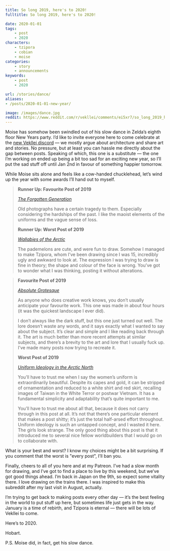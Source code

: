 ```yaml
---
title: So long 2019, here's to 2020!
fulltitle: So long 2019, here's to 2020!

date: 2020-01-01
tags:
    - post
    - 2020
characters:
    - tzipora
    - cobian
    - moise
categories:
    - story
    - announcements
keywords:
    - post
    - 2020

url: /stories/dance/
aliases:
- /posts/2020-01-01-new-year/

image: /images/dance.jpg
reddit: https://www.reddit.com/r/vekllei/comments/ei5xr7/so_long_2019_heres_to_2020/
---
```

Moise has somehow been swindled out of his slow dance in Zelda’s eighth floor New Years party. I’d like to invite everyone here to come celebrate at the [new Vekllei discord](https://discord.gg/dCE6vSU) — we mostly argue about architecture and share art and stories. No pressure, but at least you can hassle me directly about the gap between posts. Speaking of which, this one is a substitute — the one I’m working on ended up being a bit too sad for an exciting new year, so I’ll put the sad stuff off until Jan 2nd in favour of something happier tomorrow.

While Moise sits alone and feels like a cow-handed chucklehead, let’s wind up the year with some awards I’ll hand out to myself.

>**Runner Up: Favourite Post of 2019**
>
>[*The Forgotten Generation*](https://www.reddit.com/r/worldbuilding/comments/auz580/the_forgotten_generation/)
>
>Old photographs have a certain tragedy to them. Especially considering the hardships of the past. I like the maoist elements of the uniforms and the vague sense of loss.
>
>**Runner Up: Worst Post of 2019**
>
>[*Wallabies of the Arctic*](https://www.reddit.com/r/vekllei/comments/e6iykk/wallabies_of_the_arctic_veklleis_pademelon_and/)
>
>The pademelons are cute, and were fun to draw. Somehow I managed to make Tzipora, whom I’ve been drawing since I was 15, incredibly ugly and awkward to look at. The expression I was trying to draw is fine in theory; the shape and colour of the face is wrong. You’ve got to wonder what I was thinking, posting it without alterations.

>**Favourite Post of 2019**
>
>[*Absolute Grotesque*](https://www.reddit.com/r/worldbuilding/comments/c05k16/absolute_grotesque/)
>
>As anyone who does creative work knows, you don’t usually anticipate your favourite work. This one was made in about four hours (it was the quickest landscape I ever did).
>
>I don’t always like the dark stuff, but this one just turned out well. The lore doesn’t waste any words, and it says exactly what I wanted to say about the subject. It’s clear and simple and I like reading back through it. The art is much better than more recent attempts at similar subjects, and there’s a brevity to the art and lore that I usually fuck up. I’ve made many posts now trying to recreate it.
>
>**Worst Post of 2019**
>
>[*Uniform Ideology in the Arctic North*](https://www.reddit.com/r/vekllei/comments/dj5di0/uniform_ideology_in_the_arctic_north/)
>
>You’ll have to trust me when I say the women’s uniform is extraordinarily beautiful. Despite its capes and gold, it can be stripped of ornamentation and reduced to a white shirt and red skirt, recalling images of Taiwan in the White Terror or postwar Vietnam. It has a fundamental simplicity and adaptability that’s quite important to me.
>
>You’ll have to trust me about all that, because it does not carry through in this post at all. It’s not that there’s one particular element that makes a post shitty; it’s just the total half-arsed effort throughout. Uniform ideology is such an untapped concept, and I wasted it here. The girls look strange. The only good thing about this post is that it introduced me to several nice fellow worldbuilders that I would go on to collaborate with.

What is your best and worst? I know my choices might be a bit surprising. If you comment that the worst is "every post", I’ll ban you.

Finally, cheers to all of you here and at my Patreon. I’ve had a slow month for drawing, and I’ve got to find a place to live by this weekend, but we’ve got good things ahead. I’m back in Japan on the 9th, so expect some vitality there. I love drawing on the trains there. I was inspired to make this subreddit after my last visit in August, actually.

I’m trying to get back to making posts every other day — it’s the best feeling in the world to put stuff up here, but sometimes life just gets in the way. January is a time of rebirth, and Tzipora is eternal — there will be lots of Vekllei to come.

Here’s to 2020.

Hobart.

P.S. Moise did, in fact, get his slow dance.
